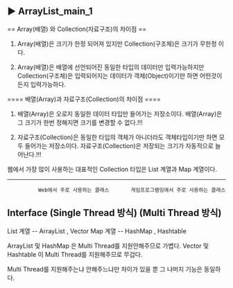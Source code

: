 ## ▶ ArrayList_main_1


== Array(배열) 와 Collection(자료구조)의 차이점 ==     
 
 1. Array(배열)은 크기가 한정 되어져 있지만
    Collection(구조체)은 크기가 무한정 이다.
    
 2. Array(배열)은 배열에 선언되어진 동일한 타입의 데이터만 입력가능하지만  
 Collection(구조체)은 입력되어지는 데이터가 객체(Object)이기만 하면
 어떤것이든지 입력가능하다. 


==== 배열(Array)과 자료구조(Collection)의 차이점 ====

 1. 배열(Array)은 오로지 동일한 데이터 타입만 들어가는 저장소이다.
 배열(Array)은 그 크기가 한번 정해지면 크기를 변경할 수 없다.!!!
  
 2. 자료구조(Collection)은 동일한 타입의 객체가 아니더라도
 객체타입이기만 하면 모두 들어가는 저장소이다.
 자료구조(Collection)은 저장되는 크기가 자동적으로 늘어난다.!!!
 
웹에서 가장 많이 사용하는 대표적인 Collection 타입은 List 계열과 Map 계열이다.

-------------------------------------------------------------------------
              Web에서 주로 사용하는 클래스       게임프로그램밍에서 주로 사용하는 클래스
Interface       (Single Thread 방식)          (Multi Thread 방식)
-------------------------------------------------------------------------           
List 계열    --      ArrayList      ,         Vector
Map  계열    --      HashMap        ,         Hashtable 

 ArrayList 및 HashMap 은 Multi Thread를 지원안해주므로 가볍다.
 Vector 및 Hashtable 이 Multi Thread를 지원해주므로 무겁다.

 Multi Thread를 지원해주는냐 안해주느냐만 차이가 있을 뿐 그 나머지 기능은 동일하다.  
